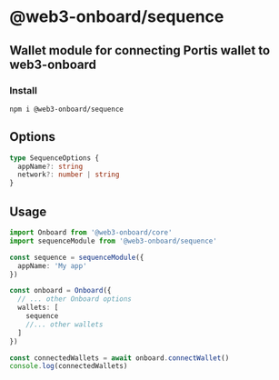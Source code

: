 # @web3-onboard/sequence

## Wallet module for connecting Portis wallet to web3-onboard

### Install

`npm i @web3-onboard/sequence`

## Options

```typescript
type SequenceOptions {
  appName?: string
  network?: number | string
}
```

## Usage

```typescript
import Onboard from '@web3-onboard/core'
import sequenceModule from '@web3-onboard/sequence'

const sequence = sequenceModule({
  appName: 'My app'
})

const onboard = Onboard({
  // ... other Onboard options
  wallets: [
    sequence
    //... other wallets
  ]
})

const connectedWallets = await onboard.connectWallet()
console.log(connectedWallets)
```
